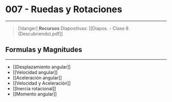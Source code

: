# 007 - Ruedas y Rotaciones
***
> [!danger]  **Recursos**
> Diapositivas: [[Diapos. - Clase 8 (Descubriendo).pdf]]
## Formulas y Magnitudes
***
- [[Desplazamiento angular]]
- [[Velocidad angular]]
- [[Aceleración angular]]
- [[Velocidad y Aceleración]]
- [[Inercia rotacional]]
- [[Momento angular]]